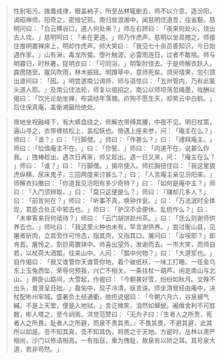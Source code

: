 
> 性耐垢污。拨置戒律，眼盖衲子，所至丛林辄删去，师不以介意。造汾阳，谒昭禅师。阳奇之，密授记莂。南归放浪湘中，闻慈明住道吾，往省觐。慈明问曰：​「白云横谷口，道人何处来？​」师左右顾曰：​「夜来何处火，烧出古人坟。​」慈明呵曰：​「未在更道。​」师乃作虎声。慈明以坐具撼之，师接住推明置禅床上，明却作虎声。师大笑曰：​「我见七十余员善知识，今日始遇作家。​」山有湫，毒龙所蛰。堕叶触波，必雷雨连日，过者不敢喘。师与明暮归，时秋暑，捉明衣曰：​「可同浴。​」明掣肘径去。于是师解衣跃入，霹雳随至。腥风吹雨，林木振摇。明蹲草中，意师死矣。须臾晴霁，忽引颈出波间曰：​「因。​」明尝遣南公谒师，师与语惊曰：​「五州管内，乃有此匾头道人耶。​」及南公住法轮，师复以偈招之。南公以师坦荡忽绳墨，戏酬以偈曰：​「饮光论劫坐禅，布袋经年落魄。疥狗不愿生天，却笑云中白鹤。​」后住保真庵，盖衡湘最险绝处。

> 夜地坐祝融峰下，有大蟒盘绕之，师解衣带缚其腰，中夜不见。明日杖策，遍山寻之，衣带缠枯松上，盖松妖也。倚遇上座来参，问：​「庵主在么？​」师曰：​「谁？​」曰：​「行脚僧。​」师曰：​「作甚么？​」曰：​「禮拜庵主。​」师曰：​「恰值庵主不在。​」曰：​「你誓。​」师曰：​「向道不在，说甚么你我。​」拽棒趁出。遇次日再来，师又趁出。遇一日又来，问：​「庵主在么？​」师曰：​「谁？​」曰：​「行脚僧。​」揭帘便入。师拦胸扭住曰：​「我这里狼虎纵横，尿床鬼子，三回两度来讨甚么？​」曰：​「人言庵主亲见汾阳来。​」师解衣抖擻曰：​「你道我见汾阳有多少奇特？​」曰：​「如何是庵中主？​」师曰：​「入门须辨取。​」曰：​「莫只这便是么？​」师曰：​「赚却几多人？​」曰：​「前言何在？​」师曰：​「听事不真，唤钟作瓮。​」曰：​「万法泯时全体现，君臣合处正中邪去也。​」师曰：​「驴汉不会便休，乱统作么？​」曰：​「未审客来将何祗待？​」师曰：​「云门胡饼赵州茶。​」曰：​「恁么则谢师供养去也。​」师叱曰：​「我这里火种也未有，早言谢供养。​」尝过衡山县，见屠者斫肉，立其旁作可怜态，指其肉，又指其口。屠问曰：​「汝哑耶？​」即肯首。屠怜之，割巨脔置钵中。师喜出望外，发谢而去。一市大笑，而师自若，以杖荷大酒瓢，往来山中。人问：​「瓢中何物？​」曰：​「大道浆也。​」自作偈曰：​「我又谁管你天谁管你地，着个破纸袄，一味工打睡。一任金乌东上玉兔西坠，荣辱何预我，兴亡不相关。一条拄杖一葫芦，闲走南山与北山。​」醉卧山路间，大雪起，作偈曰：​「今朝甚好雪，纷纷如秋月。文殊不出头，普贤呈丑拙。​」嘉佑中，现子冷清，妖言诛。师坐清曾经由庵中，决杖配彬州牢城。盛暑负土经通衢，弛担说偈曰：​「今朝六月六，谷泉被气縬。不是上天堂，便是入地狱。​」言讫微笑，洎然如蝉蜕。阇维舍利不可胜数，彬人塔之，至今祠焉。洪觉范赞曰：​「无为子曰：『生者人之所贵，死者人之所畏。耻者人之所避，而泉不贵其贵。』不畏其畏，不避其避，此其所以如是。吾不知其真，吾不知其伪，将质之于天地。方是时，丛林以肃严相尚，沙门以修洁相高。一有指目，重为愧耻，故泉有以矫之耳。其号泉大道，若非苟然。​」

